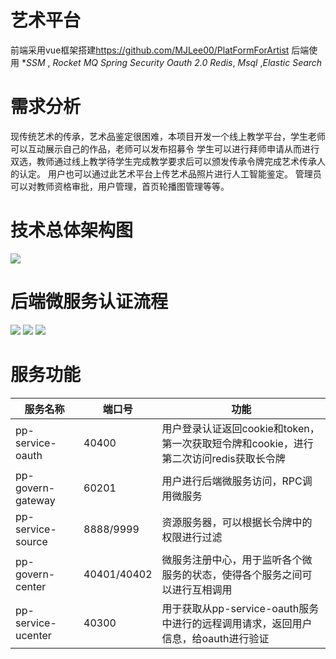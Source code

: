 # 艺术平台
前端采用vue框架搭建<https://github.com/MJLee00/PlatFormForArtist>
后端使用 **SSM* , *Rocket MQ*  *Spring Security Oauth 2.0* *Redis*, *Msql* ,*Elastic Search*
# 需求分析
现传统艺术的传承，艺术品鉴定很困难，本项目开发一个线上教学平台，学生老师可以互动展示自己的作品，老师可以发布招募令
学生可以进行拜师申请从而进行双选，教师通过线上教学待学生完成教学要求后可以颁发传承令牌完成艺术传承人的认定。
用户也可以通过此艺术平台上传艺术品照片进行人工智能鉴定。
管理员可以对教师资格审批，用户管理，首页轮播图管理等等。

# 技术总体架构图
<img src="https://note.youdao.com/yws/api/personal/file/CE3A7EE3F4704C37A110AE8CB7D7B409?method=download&shareKey=e959a75b05ae6a0e472d915bf8b3b205">

# 后端微服务认证流程
<img src="https://note.youdao.com/yws/api/personal/file/41D47FBFCFF24E85874D96CF0578364C?method=download&shareKey=32b9ce949f841750f998bdfa10e72fae">

<img src="https://note.youdao.com/yws/api/personal/file/E57E2A7346CF4632AD85C78EDDE85482?method=download&shareKey=a7b280940be5f76e18d05b5ab7bdde32">

<img src="https://note.youdao.com/yws/api/personal/file/477A15A8A97E4746ABDFD9F5823B38CF?method=download&shareKey=8a15692710d2cdfffeffdb7a6a8c39df">



# 服务功能
|  服务名称  | 端口号 | 功能 |
|  ----  | ----  |  ----|
|  pp-service-oauth | 40400      | 用户登录认证返回cookie和token，第一次获取短令牌和cookie，进行第二次访问redis获取长令牌|
|  pp-govern-gateway  |  60201     | 用户进行后端微服务访问，RPC调用微服务 |
|  pp-service-source  |  8888/9999     |  资源服务器，可以根据长令牌中的权限进行过滤|
| pp-govern-center|40401/40402|微服务注册中心，用于监听各个微服务的状态，使得各个服务之间可以进行互相调用|
| pp-service-ucenter| 40300|用于获取从pp-service-oauth服务中进行的远程调用请求，返回用户信息，给oauth进行验证|

